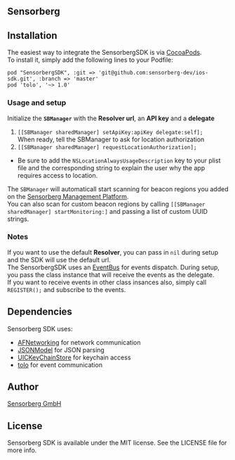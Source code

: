 ## Sensorberg

<!--[![CI Status](http://img.shields.io/travis/tagyro/Sensorberg.svg?style=flat)](https://travis-ci.org/tagyro/Sensorberg)
[![Version](https://img.shields.io/cocoapods/v/Sensorberg.svg?style=flat)](http://cocoapods.org/pods/Sensorberg)
[![License](https://img.shields.io/cocoapods/l/Sensorberg.svg?style=flat)](http://cocoapods.org/pods/Sensorberg)
[![Platform](https://img.shields.io/cocoapods/p/Sensorberg.svg?style=flat)](http://cocoapods.org/pods/Sensorberg)-->

## Installation

The easiest way to integrate the SensorbergSDK is via [CocoaPods](http://cocoapods.org).  
To install it, simply add the following lines to your Podfile:  

`pod "SensorbergSDK", :git => 'git@github.com:sensorberg-dev/ios-sdk.git', :branch => 'master'`  
`pod 'tolo', '~> 1.0'`   

### Usage and setup

Initialize the **`SBManager`** with the **Resolver url**, an **API key** and a **delegate**  
1. `[[SBManager sharedManager] setApiKey:apiKey delegate:self];`  
When ready, tell the SBManager to ask for location authorization  
2. `[[SBManager sharedManager] requestLocationAuthorization];`   

* Be sure to add the `NSLocationAlwaysUsageDescription` key to your plist file and the corresponding string to explain the user why the app requires access to location.

The `SBManager` will automaticall start scanning for beacon regions you added on the [Sensorberg Management Platform](https://manage.sensorberg.com).  
You can also scan for custom beacon regions by calling `[[SBManager sharedManager] startMonitoring:]` and passing a list of custom UUID strings. 

### Notes

If you want to use the default **Resolver**, you can pass in ```nil``` during setup and the SDK will use the default url.  
The SensorbergSDK uses an [EventBus](https://github.com/google/guava/wiki/EventBusExplained) for events dispatch. During setup, you pass the class instance that will receive the events as the delegate.  
If you want to receive events in other class insances also, simply call ```REGISTER();``` and subscribe to the events. 

## Dependencies

Sensorberg SDK uses:  
- [AFNetworking](https://github.com/AFNetworking/AFNetworking) for network communication   
- [JSONModel](https://github.com/icanzilb/JSONModel) for JSON parsing  
- [UICKeyChainStore](https://github.com/kishikawakatsumi/UICKeyChainStore) for keychain access  
- [tolo](https://github.com/genzeb/tolo) for event communication  


## Author

[Sensorberg GmbH](https://sensorberg.com)


## License

Sensorberg SDK is available under the MIT license. See the LICENSE file for more info.
